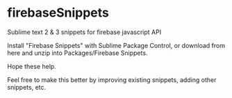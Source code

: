 firebaseSnippets
================

Sublime text 2 & 3 snippets for firebase javascript API

Install "Firebase Snippets" with Sublime Package Control, or download from here and unzip into Packages/Firebase Snippets.

Hope these help.

Feel free to make this better by improving existing snippets, adding other snippets, etc.
